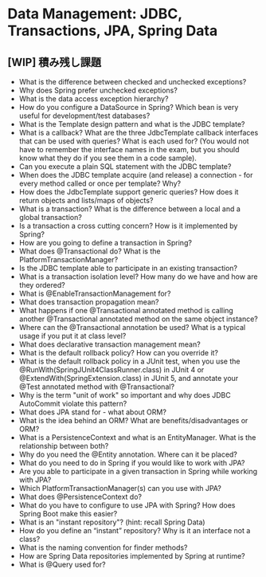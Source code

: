 # Data Management: JDBC, Transactions, JPA, Spring Data

## [WIP] 積み残し課題
* What is the difference between checked and unchecked exceptions?
* Why does Spring prefer unchecked exceptions?
* What is the data access exception hierarchy?
* How do you configure a DataSource in Spring? Which bean is very useful for development/test databases?
* What is the Template design pattern and what is the JDBC template?
* What is a callback? What are the three JdbcTemplate callback interfaces that can be used with queries? What is each used for? (You would not have to remember the interface names in the exam, but you should know what they do if you see them in a code sample).
* Can you execute a plain SQL statement with the JDBC template?
* When does the JDBC template acquire (and release) a connection - for every method called or once per template? Why?
* How does the JdbcTemplate support generic queries? How does it return objects and lists/maps of objects?
* What is a transaction? What is the difference between a local and a global transaction?
* Is a transaction a cross cutting concern? How is it implemented by Spring?
* How are you going to define a transaction in Spring?
* What does @Transactional do? What is the PlatformTransactionManager?
* Is the JDBC template able to participate in an existing transaction?
* What is a transaction isolation level? How many do we have and how are they ordered?
* What is @EnableTransactionManagement for?
* What does transaction propagation mean?
* What happens if one @Transactional annotated method is calling another @Transactional annotated method on the same object instance?
* Where can the @Transactional annotation be used? What is a typical usage if you put it at class level?
* What does declarative transaction management mean?
* What is the default rollback policy? How can you override it?
* What is the default rollback policy in a JUnit test, when you use the @RunWith(SpringJUnit4ClassRunner.class) in JUnit 4 or @ExtendWith(SpringExtension.class) in JUnit 5, and annotate your @Test annotated method with @Transactional?
* Why is the term "unit of work" so important and why does JDBC AutoCommit violate this pattern?
* What does JPA stand for - what about ORM?
* What is the idea behind an ORM? What are benefits/disadvantages or ORM?
* What is a PersistenceContext and what is an EntityManager. What is the relationship between both?
* Why do you need the @Entity annotation. Where can it be placed?
* What do you need to do in Spring if you would like to work with JPA?
* Are you able to participate in a given transaction in Spring while working with JPA?
* Which PlatformTransactionManager(s) can you use with JPA?
* What does @PersistenceContext do?
* What do you have to configure to use JPA with Spring? How does Spring Boot make this easier?
* What is an "instant repository"? (hint: recall Spring Data)
* How do you define an “instant” repository? Why is it an interface not a class?
* What is the naming convention for finder methods?
* How are Spring Data repositories implemented by Spring at runtime?
* What is @Query used for?